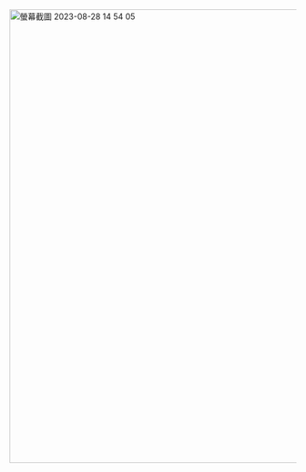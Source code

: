 
<img width="798" alt="螢幕截圖 2023-08-28 14 54 05" src="https://github.com/RaymondRaman/Talib/assets/107023977/c3d9e479-c918-4bc8-bdb4-490925245edb">
